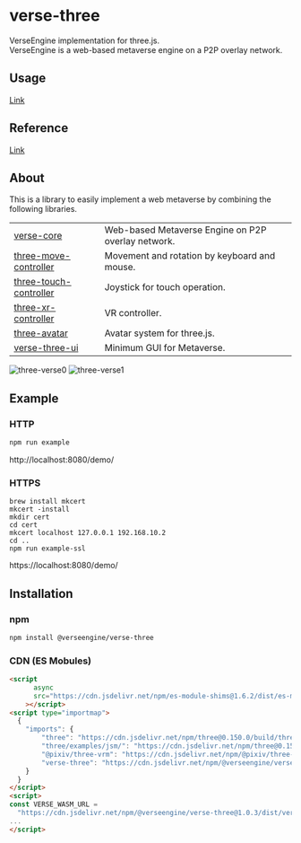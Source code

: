 # verse-three
VerseEngine implementation for three.js.  
VerseEngine is a web-based metaverse engine on a P2P overlay network.


## Usage
[Link](docs/verse-three.start.md#example)


## Reference
[Link](docs/verse-three.md)


## About
This is a library to easily implement a web metaverse by combining the following libraries.

| | |
|---|---|
| [verse-core](https://github.com/VerseEngine/verse-core) | Web-based Metaverse Engine on P2P overlay network. |
| [three-move-controller](https://github.com/VerseEngine/three-move-controller) | Movement and rotation by keyboard and mouse. |
| [three-touch-controller](https://github.com/VerseEngine/three-touch-controller) | Joystick for touch operation. |
| [three-xr-controller](https://github.com/VerseEngine/three-xr-controller) | VR controller. |
| [three-avatar](https://github.com/VerseEngine/three-avatar) | Avatar system for three.js. |
| [verse-three-ui](https://github.com/VerseEngine/verse-three-ui) | Minimum GUI for Metaverse. |

![three-verse0](https://user-images.githubusercontent.com/125547575/226802229-19d2d212-40ed-45a7-9803-34f2d430d1ee.jpg)
![three-verse1](https://user-images.githubusercontent.com/125547575/226802240-3979f2ec-dcd6-4a28-aab0-d93b62a3ce67.jpg)

## Example
### HTTP
```bash
npm run example
```
http://localhost:8080/demo/

### HTTPS

```
brew install mkcert
mkcert -install
mkdir cert
cd cert
mkcert localhost 127.0.0.1 192.168.10.2
cd ..
npm run example-ssl
```

https://localhost:8080/demo/


## Installation
### npm
```bash
npm install @verseengine/verse-three
```

### CDN (ES Mobules)
```html
<script
      async
      src="https://cdn.jsdelivr.net/npm/es-module-shims@1.6.2/dist/es-module-shims.min.js"
    ></script>
<script type="importmap">
  {
    "imports": {
        "three": "https://cdn.jsdelivr.net/npm/three@0.150.0/build/three.module.js",
        "three/examples/jsm/": "https://cdn.jsdelivr.net/npm/three@0.150.0/examples/jsm/",
        "@pixiv/three-vrm": "https://cdn.jsdelivr.net/npm/@pixiv/three-vrm@1.0.9/lib/three-vrm.module.min.js",
        "verse-three": "https://cdn.jsdelivr.net/npm/@verseengine/verse-three@1.0.3/dist/esm/index.min.js"
    }
  }
</script>
<script>
const VERSE_WASM_URL =
  "https://cdn.jsdelivr.net/npm/@verseengine/verse-three@1.0.3/dist/verse_core_bg.wasm";
...
</script>
```
